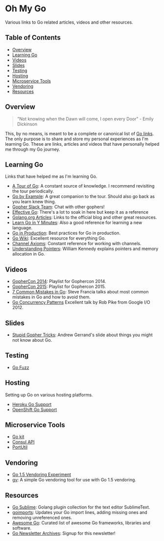 Oh My Go
======================
Various links to Go related articles, videos and other resources. 

## Table of Contents

 * [Overview](#overview)
 * [Learning Go](#learning-go)
 * [Videos](#videos)
 * [Slides](#slides)
 * [Testing](#testing)
 * [Hosting](#hosting)
 * [Microservice Tools](#microservice-tools)
 * [Vendoring](#vendoring)
 * [Resources](#resources)

## Overview

> "Not knowing when the Dawn will come, I open every Door" - Emily Dickinson

This, by no means, is meant to be a complete or canonical list of [Go links](https://github.com/golang/go/wiki). The only purpose is to share and store my personal experiences as I'm learning Go. These are links, articles and videos that have personally helped me through my Go journey. 

## Learning Go
  
Links that have helped me as I'm learning Go.

  * [A Tour of Go](http://tour.golang.org/): A constant source of knowledge. I recommend revisiting the tour periodically.
  * [Go by Example](https://gobyexample.com/): A great companion to the tour. Should also go back as you learn knew thing.
  * [Gopher Slack Team](http://blog.gopheracademy.com/gophers-slack-community/): Chat with other gophers!
  * [Effective Go](https://golang.org/doc/effective_go.html): There's a lot to soak in here but keep it as a reference
  * [Golang.org Articles](https://golang.org/doc/#articles): Links to the official blog and other great resources.
  * [Learn Go in Y Minutes](http://learnxinyminutes.com/docs/go/): Also a good reference for learning a new language.
  * [Go in Production](http://peter.bourgon.org/go-in-production/): Best practices for Go in production.
  * [Go Wiki](https://github.com/golang/go/wiki): Excellent resource for everything Go.
  * [Channel Axioms](http://dave.cheney.net/2014/03/19/channel-axioms): Constant reference for working with channels.
  * [Understanding Pointers](http://www.goinggo.net/2013/07/understanding-pointers-and-memory.html): William Kennedy explains pointers and memory allocation in Go. 

## Videos
  * [GopherCon 2014](https://youtu.be/dKGmK_Z1Zl0?list=PLE7tQUdRKcyb-k4TMNm2K59-sVlUJumw7): Playlist for Gophercon 2014.
  * [GopherCon 2015](https://m.youtube.com/playlist?list=PL218pariu7RGpQ12_epDk0EwOFXdfMajH): Playlist for Gophercon 2015.
  * [7 Common Mistakes in Go](https://youtu.be/29LLRKIL_TI): Steve Francia talks about most common mistakes in Go and how to avoid them.
  * [Go Concurrency Patterns](https://www.youtube.com/watch?v=f6kdp27TYZs) Excellent talk by Rob Pike from Google I/O 2012.


## Slides

  * [Stupid Gopher Tricks](http://talks.golang.org/2015/tricks.slide): Andrew Gerrand's slide about things you might not know about Go.

## Testing

  * [Go Fuzz](https://github.com/dvyukov/go-fuzz)

## Hosting

Setting up Go on various hosting platforms.

  * [Heroku Go Support](https://devcenter.heroku.com/articles/go-support)
  * [OpenShift Go Support](https://hub.openshift.com/quickstarts/29-go-language)

## Microservice Tools

  * [Go kit](https://github.com/go-kit/kit)
  * [Consul API](https://github.com/hashicorp/consul/tree/master/api)
  * [PortUtil](https://github.com/forestgiant/portutil)

## Vendoring

  * [Go 1.5 Vendoring Experiment](https://docs.google.com/document/d/1Bz5-UB7g2uPBdOx-rw5t9MxJwkfpx90cqG9AFL0JAYo/edit)
  * [gv](https://github.com/forestgiant/gv): A simple Go vendoring tool for use with Go 1.5 vendoring.

## Resources

  * [Go Sublime](https://github.com/DisposaBoy/GoSublime): Golang plugin collection for the text editor SublimeText.
  * [goimports](http://godoc.org/golang.org/x/tools/cmd/goimports): Updates your Go import lines, adding missing ones and removing unreferenced ones.
  * [Awesome Go](https://github.com/avelino/awesome-go): Curated list of awesome Go frameworks, libraries and software.
  * [Go Newsletter Archives](http://golangweekly.com/issues): Signup for this newsletter!
